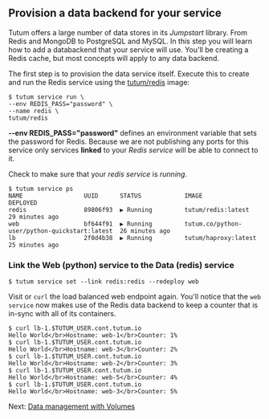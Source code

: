 ## Provision a data backend for your service

Tutum offers a large number of data stores in its *Jumpstart* library. From Redis and MongoDB to PostgreSQL and MySQL. In this step you will learn how to add a databackend that your service will use. You'll be creating a Redis cache, but most concepts will apply to any data backend.

The first step is to provision the data service itself. Execute this to create and run the Redis service using the [tutum/redis](https://github.com/tutumcloud/tutum-docker-redis) image:

```
$ tutum service run \
--env REDIS_PASS="password" \
--name redis \
tutum/redis
```
**--env REDIS_PASS="password"** defines an environment variable that sets the password for Redis. Because we are not publishing any ports for this service only services **linked** to your *Redis service* will be able to connect to it.     

Check to make sure that your *redis service* is *running*.

```
$ tutum service ps
NAME                 UUID      STATUS            IMAGE                                          DEPLOYED
redis                89806f93  ▶ Running         tutum/redis:latest                             29 minutes ago
web                  bf644f91  ▶ Running         tutum.co/python-user/python-quickstart:latest  26 minutes ago
lb                   2f0d4b38  ▶ Running         tutum/haproxy:latest                           25 minutes ago
```

### Link the Web (python) service to the Data (redis) service

```
$ tutum service set --link redis:redis --redeploy web
```

Visit or `curl` the load balanced web endpoint again. You'll notice that the `web service` now makes use of the Redis data backend to keep a counter that is in-sync with all of its containers. 

```
$ curl lb-1.$TUTUM_USER.cont.tutum.io
Hello World</br>Hostname: web-1</br>Counter: 1%
$ curl lb-1.$TUTUM_USER.cont.tutum.io
Hello World</br>Hostname: web-3</br>Counter: 2%
$ curl lb-1.$TUTUM_USER.cont.tutum.io
Hello World</br>Hostname: web-2</br>Counter: 3%
$ curl lb-1.$TUTUM_USER.cont.tutum.io
Hello World</br>Hostname: web-5</br>Counter: 4%
$ curl lb-1.$TUTUM_USER.cont.tutum.io
Hello World</br>Hostname: web-3</br>Counter: 5%
```

Next: [Data management with Volumes](https://support.tutum.co/support/solutions/articles/5000583708)